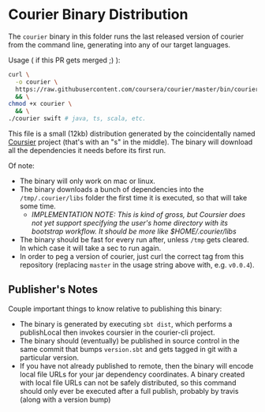 # Courier Binary Distribution
The `courier` binary in this folder runs the last released version of courier from the command line,
generating into any of our target languages.

Usage ( if this PR gets merged ;) ):

```bash
curl \
  -o courier \
  https://raw.githubusercontent.com/coursera/courier/master/bin/courier \
  && \
chmod +x courier \
  && \
./courier swift # java, ts, scala, etc.
```

This file is a small (12kb) distribution generated by the coincidentally named [Coursier](https://github.com/alexarchambault/coursier)
project (that's with an "s" in the middle). The binary will download all the dependencies it needs before its first run.

Of note:
  * The binary will only work on mac or linux.
  * The binary downloads a bunch of dependencies into the `/tmp/.courier/libs` folder
    the first time it is executed, so that will take some time.
    * *IMPLEMENTATION NOTE: This is kind of gross, but Coursier does not yet support specifying the user's home directory
      with its bootstrap workflow. It should be more like $HOME/.courier/libs*
  * The binary should be fast for every run after, unless `/tmp` gets cleared. In which case
    it will take a sec to run again.
  * In order to peg a version of courier, just curl the correct tag from
    this repository (replacing `master` in the usage string above with, e.g. `v0.0.4`).

## Publisher's Notes

Couple important things to know relative to publishing this binary:
  * The binary is generated by executing `sbt dist`, which performs a publishLocal then invokes coursier in
    the courier-cli project.
  * The binary should (eventually) be published in source control in the same commit that
    bumps `version.sbt` and gets tagged in git with a particular version.
  * If you have not already published to remote, then the binary will encode local file
    URLs for your jar dependency coordinates. A binary created with local file URLs can
    not be safely distributed, so this command should only ever be executed after a
    full publish, probably by travis (along with a version bump)
